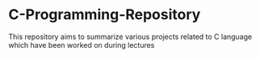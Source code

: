 # C-Programming-Repository
This repository aims to summarize various projects related to C language which have been worked on during lectures
